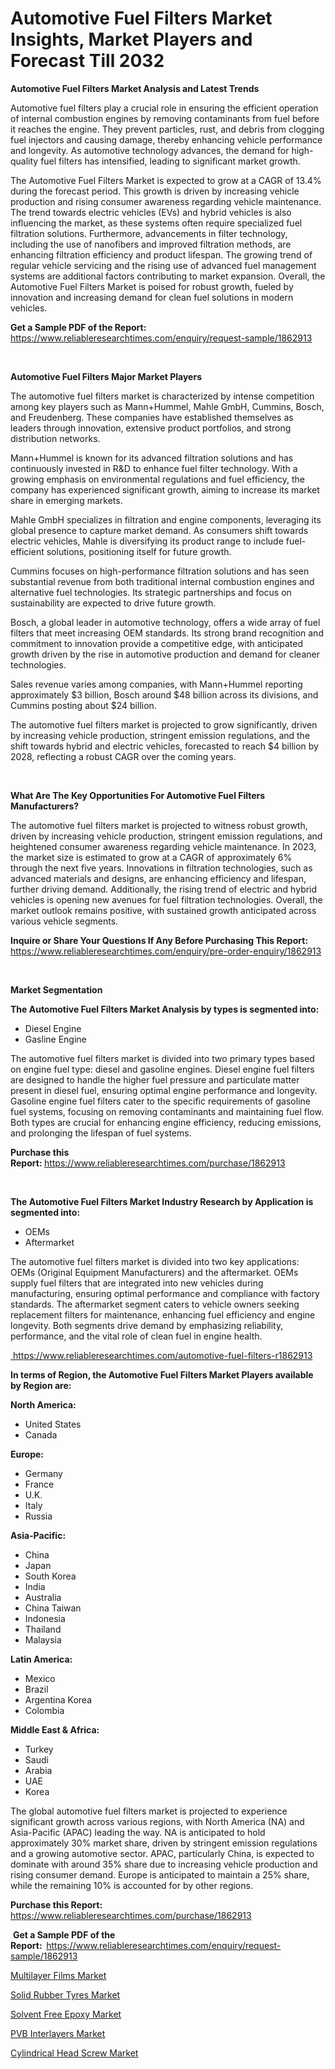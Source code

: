 <p><h1>Automotive Fuel Filters Market Insights, Market Players and Forecast Till 2032</h1></p><p><strong>Automotive Fuel Filters Market Analysis and Latest Trends</strong></p>
<p><p>Automotive fuel filters play a crucial role in ensuring the efficient operation of internal combustion engines by removing contaminants from fuel before it reaches the engine. They prevent particles, rust, and debris from clogging fuel injectors and causing damage, thereby enhancing vehicle performance and longevity. As automotive technology advances, the demand for high-quality fuel filters has intensified, leading to significant market growth.</p><p>The Automotive Fuel Filters Market is expected to grow at a CAGR of 13.4% during the forecast period. This growth is driven by increasing vehicle production and rising consumer awareness regarding vehicle maintenance. The trend towards electric vehicles (EVs) and hybrid vehicles is also influencing the market, as these systems often require specialized fuel filtration solutions. Furthermore, advancements in filter technology, including the use of nanofibers and improved filtration methods, are enhancing filtration efficiency and product lifespan. The growing trend of regular vehicle servicing and the rising use of advanced fuel management systems are additional factors contributing to market expansion. Overall, the Automotive Fuel Filters Market is poised for robust growth, fueled by innovation and increasing demand for clean fuel solutions in modern vehicles.</p></p>
<p><strong>Get a Sample PDF of the Report:&nbsp;</strong> <a href="https://www.reliableresearchtimes.com/enquiry/request-sample/1862913?utm_campaign=2033&utm_medium=2&utm_source=Github&utm_content=ia&utm_term=30012025&utm_id=automotive-fuel-filters">https://www.reliableresearchtimes.com/enquiry/request-sample/1862913</a></p>
<p>&nbsp;</p>
<p><strong>Automotive Fuel Filters Major Market Players</strong></p>
<p><p>The automotive fuel filters market is characterized by intense competition among key players such as Mann+Hummel, Mahle GmbH, Cummins, Bosch, and Freudenberg. These companies have established themselves as leaders through innovation, extensive product portfolios, and strong distribution networks. </p><p>Mann+Hummel is known for its advanced filtration solutions and has continuously invested in R&D to enhance fuel filter technology. With a growing emphasis on environmental regulations and fuel efficiency, the company has experienced significant growth, aiming to increase its market share in emerging markets.</p><p>Mahle GmbH specializes in filtration and engine components, leveraging its global presence to capture market demand. As consumers shift towards electric vehicles, Mahle is diversifying its product range to include fuel-efficient solutions, positioning itself for future growth. </p><p>Cummins focuses on high-performance filtration solutions and has seen substantial revenue from both traditional internal combustion engines and alternative fuel technologies. Its strategic partnerships and focus on sustainability are expected to drive future growth.</p><p>Bosch, a global leader in automotive technology, offers a wide array of fuel filters that meet increasing OEM standards. Its strong brand recognition and commitment to innovation provide a competitive edge, with anticipated growth driven by the rise in automotive production and demand for cleaner technologies.</p><p>Sales revenue varies among companies, with Mann+Hummel reporting approximately $3 billion, Bosch around $48 billion across its divisions, and Cummins posting about $24 billion. </p><p>The automotive fuel filters market is projected to grow significantly, driven by increasing vehicle production, stringent emission regulations, and the shift towards hybrid and electric vehicles, forecasted to reach $4 billion by 2028, reflecting a robust CAGR over the coming years.</p></p>
<p>&nbsp;</p>
<p><strong>What Are The Key Opportunities For Automotive Fuel Filters Manufacturers?</strong></p>
<p><p>The automotive fuel filters market is projected to witness robust growth, driven by increasing vehicle production, stringent emission regulations, and heightened consumer awareness regarding vehicle maintenance. In 2023, the market size is estimated to grow at a CAGR of approximately 6% through the next five years. Innovations in filtration technologies, such as advanced materials and designs, are enhancing efficiency and lifespan, further driving demand. Additionally, the rising trend of electric and hybrid vehicles is opening new avenues for fuel filtration technologies. Overall, the market outlook remains positive, with sustained growth anticipated across various vehicle segments.</p></p>
<p><strong>Inquire or Share Your Questions If Any Before Purchasing This Report:</strong> <a href="https://www.reliableresearchtimes.com/enquiry/pre-order-enquiry/1862913?utm_campaign=2033&utm_medium=2&utm_source=Github&utm_content=ia&utm_term=30012025&utm_id=automotive-fuel-filters">https://www.reliableresearchtimes.com/enquiry/pre-order-enquiry/1862913</a></p>
<p>&nbsp;</p>
<p><strong>Market Segmentation</strong></p>
<p><strong>The Automotive Fuel Filters Market Analysis by types is segmented into:</strong></p>
<p><ul><li>Diesel Engine</li><li>Gasline Engine</li></ul></p>
<p><p>The automotive fuel filters market is divided into two primary types based on engine fuel type: diesel and gasoline engines. Diesel engine fuel filters are designed to handle the higher fuel pressure and particulate matter present in diesel fuel, ensuring optimal engine performance and longevity. Gasoline engine fuel filters cater to the specific requirements of gasoline fuel systems, focusing on removing contaminants and maintaining fuel flow. Both types are crucial for enhancing engine efficiency, reducing emissions, and prolonging the lifespan of fuel systems.</p></p>
<p><strong>Purchase this Report:&nbsp;</strong><a href="https://www.reliableresearchtimes.com/purchase/1862913?utm_campaign=2033&utm_medium=2&utm_source=Github&utm_content=ia&utm_term=30012025&utm_id=automotive-fuel-filters">https://www.reliableresearchtimes.com/purchase/1862913</a></p>
<p>&nbsp;</p>
<p><strong>The Automotive Fuel Filters Market Industry Research by Application is segmented into:</strong></p>
<p><ul><li>OEMs</li><li>Aftermarket</li></ul></p>
<p><p>The automotive fuel filters market is divided into two key applications: OEMs (Original Equipment Manufacturers) and the aftermarket. OEMs supply fuel filters that are integrated into new vehicles during manufacturing, ensuring optimal performance and compliance with factory standards. The aftermarket segment caters to vehicle owners seeking replacement filters for maintenance, enhancing fuel efficiency and engine longevity. Both segments drive demand by emphasizing reliability, performance, and the vital role of clean fuel in engine health.</p></p>
<p><a href="https://www.reliableresearchtimes.com/automotive-fuel-filters-r1862913?utm_campaign=2033&utm_medium=2&utm_source=Github&utm_content=ia&utm_term=30012025&utm_id=automotive-fuel-filters">&nbsp;https://www.reliableresearchtimes.com/automotive-fuel-filters-r1862913</a></p>
<p><strong>In terms of Region, the Automotive Fuel Filters Market Players available by Region are:</strong></p>
<p>
    <p> <strong> North America: </strong>
        <ul>
            <li>United States</li>
            <li>Canada</li>
        </ul>
        </p> 
    <p> <strong> Europe: </strong>
        <ul>
            <li>Germany</li>
            <li>France</li>
            <li>U.K.</li>
            <li>Italy</li>
            <li>Russia</li>
        </ul>
        </p> 
    <p> <strong> Asia-Pacific: </strong>
        <ul>
            <li>China</li>
            <li>Japan</li>
            <li>South Korea</li>
            <li>India</li>
            <li>Australia</li>
            <li>China Taiwan</li>
            <li>Indonesia</li>
            <li>Thailand</li>
            <li>Malaysia</li>
        </ul>
        </p> 
    <p> <strong> Latin America: </strong>
        <ul>
            <li>Mexico</li>
            <li>Brazil</li>
            <li>Argentina Korea</li>
            <li>Colombia</li>
        </ul>
        </p> 
    <p> <strong> Middle East & Africa: </strong>
        <ul>
            <li>Turkey</li>
            <li>Saudi</li>
            <li>Arabia</li>
            <li>UAE</li>
            <li>Korea</li>
        </ul>
    </p>
    </p>
<p><p>The global automotive fuel filters market is projected to experience significant growth across various regions, with North America (NA) and Asia-Pacific (APAC) leading the way. NA is anticipated to hold approximately 30% market share, driven by stringent emission regulations and a growing automotive sector. APAC, particularly China, is expected to dominate with around 35% share due to increasing vehicle production and rising consumer demand. Europe is anticipated to maintain a 25% share, while the remaining 10% is accounted for by other regions. </p></p>
<p><strong>Purchase this Report: </strong><a href="https://www.reliableresearchtimes.com/purchase/1862913?utm_campaign=2033&utm_medium=2&utm_source=Github&utm_content=ia&utm_term=30012025&utm_id=automotive-fuel-filters">https://www.reliableresearchtimes.com/purchase/1862913</a></p>
<p>&nbsp;<strong>Get a Sample PDF of the Report:&nbsp;&nbsp;</strong><a href="https://www.reliableresearchtimes.com/enquiry/request-sample/1862913?utm_campaign=2033&utm_medium=2&utm_source=Github&utm_content=ia&utm_term=30012025&utm_id=automotive-fuel-filters">https://www.reliableresearchtimes.com/enquiry/request-sample/1862913</a></p>
<p><strong></strong></p>
<p><p><a href="https://github.com/MonroeBullock54/Market-Research-Report-List-1/blob/main/multilayer-films-market.md?utm_campaign=2033&utm_medium=2&utm_source=Github&utm_content=ia&utm_term=30012025&utm_id=automotive-fuel-filters">Multilayer Films Market</a></p><p><a href="https://github.com/rahu1506/Market-Research-Report-List-6/blob/main/solid-rubber-tyres-market.md?utm_campaign=2033&utm_medium=2&utm_source=Github&utm_content=ia&utm_term=30012025&utm_id=automotive-fuel-filters">Solid Rubber Tyres Market</a></p><p><a href="https://github.com/FassouRP/Market-Research-Report-List-7/blob/main/solvent-free-epoxy-market.md?utm_campaign=2033&utm_medium=2&utm_source=Github&utm_content=ia&utm_term=30012025&utm_id=automotive-fuel-filters">Solvent Free Epoxy Market</a></p><p><a href="https://github.com/juniordelafrance/Market-Research-Report-List-5/blob/main/pvb-interlayers-market.md?utm_campaign=2033&utm_medium=2&utm_source=Github&utm_content=ia&utm_term=30012025&utm_id=automotive-fuel-filters">PVB Interlayers Market</a></p><p><a href="https://github.com/phephezxnf/Market-Research-Report-List-1/blob/main/cylindrical-head-screw-market.md?utm_campaign=2033&utm_medium=2&utm_source=Github&utm_content=ia&utm_term=30012025&utm_id=automotive-fuel-filters">Cylindrical Head Screw Market</a></p></p>